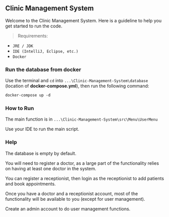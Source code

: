 ## Clinic Management System

Welcome to the Clinic Management System. Here is a guideline to help you get started to run the code.

> Requirements:
- `JRE / JDK`
- `IDE (IntelliJ, Eclipse, etc.)` 
- `Docker`

### Run the database from docker

Use the terminal and ``cd`` into ``...\Clinic-Management-System\database`` (location of **docker-compose.yml**), then run the following command:

```dockerfile
docker-compose up -d
```

### How to Run

The main function is in ``...\Clinic-Management-System\src\Menu\UserMenu``

Use your IDE to run the main script.

### Help

The database is empty by default.

You will need to register a doctor, as a large part of the functionality relies on having at least one doctor in the system.

You can register a receptionist, then login as the receptionist to add patients and book appointments.

Once you have a doctor and a receptionist account, most of the functionality will be available to you (except for user management).

Create an admin account to do user management functions.

